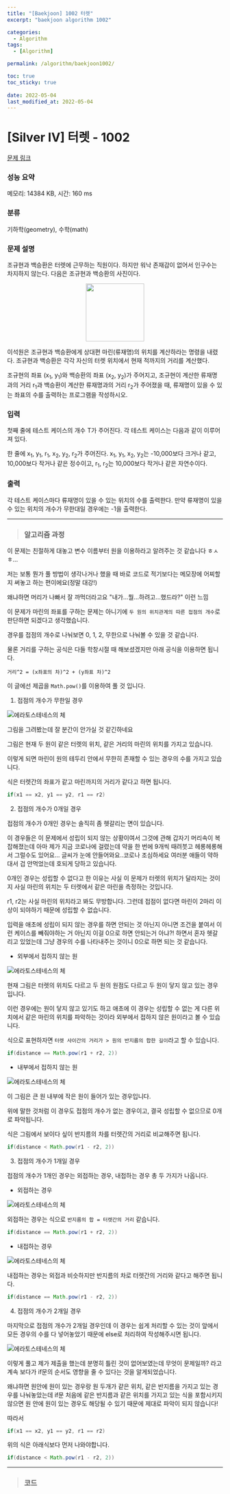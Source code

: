 ```yaml
---
title: "[Baekjoon] 1002 터렛"
excerpt: "baekjoon algorithm 1002"

categories:
  - Algorithm
tags:
  - [Algorithm]

permalink: /algorithm/baekjoon1002/

toc: true
toc_sticky: true
 
date: 2022-05-04
last_modified_at: 2022-05-04
---
```


# [Silver IV] 터렛 - 1002 

[문제 링크](https://www.acmicpc.net/problem/1002) 

### 성능 요약

메모리: 14384 KB, 시간: 160 ms

### 분류

기하학(geometry), 수학(math)

### 문제 설명

<p>조규현과 백승환은 터렛에 근무하는 직원이다. 하지만 워낙 존재감이 없어서 인구수는 차지하지 않는다. 다음은 조규현과 백승환의 사진이다.</p>

<p style="text-align: center;"><img alt="" src="https://www.acmicpc.net/upload/201003/dfcmhrjj_142c3w76qg8_b.jpg" style="height: 135px; width: 136px;"></p>

<p>이석원은 조규현과 백승환에게 상대편 마린(류재명)의 위치를 계산하라는 명령을 내렸다. 조규현과 백승환은 각각 자신의 터렛 위치에서 현재 적까지의 거리를 계산했다.</p>

<p>조규현의 좌표 (x<sub>1</sub>, y<sub>1</sub>)와 백승환의 좌표 (x<sub>2</sub>, y<sub>2</sub>)가 주어지고, 조규현이 계산한 류재명과의 거리 r<sub>1</sub>과 백승환이 계산한 류재명과의 거리 r<sub>2</sub>가 주어졌을 때, 류재명이 있을 수 있는 좌표의 수를 출력하는 프로그램을 작성하시오.</p>

### 입력 

 <p>첫째 줄에 테스트 케이스의 개수 T가 주어진다. 각 테스트 케이스는 다음과 같이 이루어져 있다.</p>

<p>한 줄에 x<sub>1</sub>, y<sub>1</sub>, r<sub>1</sub>, x<sub>2</sub>, y<sub>2</sub>, r<sub>2</sub>가 주어진다. x<sub>1</sub>, y<sub>1</sub>, x<sub>2</sub>, y<sub>2</sub>는 -10,000보다 크거나 같고, 10,000보다 작거나 같은 정수이고, r<sub>1</sub>, r<sub>2</sub>는 10,000보다 작거나 같은 자연수이다.</p>

### 출력 

 <p>각 테스트 케이스마다 류재명이 있을 수 있는 위치의 수를 출력한다. 만약 류재명이 있을 수 있는 위치의 개수가 무한대일 경우에는 -1을 출력한다.</p>





---
> ### 알고리즘 과정

이 문제는 친절하게 대놓고 변수 이름부터 원을 이용하라고 알려주는 것 같습니다 ㅎㅅㅎ...

저는 보통 뭔가 풀 방법이 생각나거나 했을 때 바로 코드로 적기보다는 메모장에 어찌할지 써놓고 하는 편이에요(정말 대강!)

왜냐하면 머리가 나빠서 잘 까먹더라고요 "내가...뭘...하려고...했드라?" 이런 느낌

이 문제가 마린의 좌표를 구하는 문제는 아니기에 `두 원의 위치관계의 따른 접점의 개수`로 판단하면 되겠다고 생각했습니다.

경우를 접점의 개수로 나눠보면 0, 1, 2, 무한으로 나눠볼 수 있을 것 같습니다.

물론 거리를 구하는 공식은 다들 학창시절 때 해보셨겠지만 아래 공식을 이용하면 됩니다.
```
거리^2 = (x좌표의 차)^2 + (y좌표 차)^2
```
이 글에선 제곱을 `Math.pow()`를 이용하여 풀 것 입니다.

1. 접점의 개수가 무한일 경우

![에라토스테네스의 체](https://jsw6701.github.io/assets/images/posts_img/circle5.JPG)

그림을 그려봤는데 잘 분간이 안가실 것 같긴하네요

그림은 현재 두 원이 같은 터렛의 위치, 같은 거리의 마린의 위치를 가지고 있습니다.

이렇게 되면 마린이 원의 테두리 안에서 무한히 존재할 수 있는 경우의 수를 가지고 있습니다.

식은 터렛간의 좌표가 같고 마린까지의 거리가 같다고 하면 됩니다.

```java
if(x1 == x2, y1 == y2, r1 == r2)
```

2. 접점의 개수가 0개일 경우

접점의 개수가 0개인 경우는 솔직히 좀 헷갈리는 면이 있습니다.

이 경우들은 이 문제에서 성립이 되지 않는 상황이여서 그것에 관해 갑자기 머리속이 복잡해졌는데 아마 제가 지금 코로나에 걸렸는데 약을 한 번에 9개씩 때려붓고 헤롱헤롱해서 그럴수도 있어요...
글씨가 눈에 안들어와요..코로나 조심하세요 여러분 애들이 약하대서 겁 안먹었는데 호되게 당하고 있습니다.

0개인 경우는 성립할 수 없다고 한 이유는 사실 이 문제가 터렛의 위치가 달라지는 것이지 사실 마린의 위치는 두 터렛에서 같은 마린을 측정하는 것입니다.

r1, r2는 사실 마린의 위치라고 봐도 무방합니다. 그런데 접점이 없다면 마린이 2마리 이상이 되야하기 때문에 성립할 수 없습니다.

입력을 애초에 성립이 되지 않는 경우를 하면 안되는 것 아닌지 아니면 조건을 붙여서 이런 케이스를 빼줘야하는 거 아닌지 이걸 0으로 하면 안되는거 아냐?! 하면서 혼자 헷갈리고 있었는데 그냥 경우의 수를 나타내주는 것이니 0으로 하면 되는 것 같습니다.

- 외부에서 접하지 않는 원

![에라토스테네스의 체](https://jsw6701.github.io/assets/images/posts_img/circle1.JPG)

현재 그림은 터렛의 위치도 다르고 두 원의 원점도 다르고 두 원이 닿지 않고 있는 경우입니다.

이런 경우에는 원이 닿지 않고 있기도 하고 애초에 이 경우는 성립할 수 없는 게 다른 위치에서 같은 마린의 위치를 파악하는 것이라 외부에서 접하지 않은 원이라고 볼 수 있습니다.

식으로 표현하자면 `터렛 사이간의 거리가 > 원의 반지름의 합한 길이`라고 할 수 있습니다. 
```java
if(distance == Math.pow(r1 + r2, 2))
```

- 내부에서 접하지 않는 원

![에라토스테네스의 체](https://jsw6701.github.io/assets/images/posts_img/circle7.JPG)

이 그림은 큰 원 내부에 작은 원이 들어가 있는 경우입니다.

위에 말한 것처럼 이 경우도 접점의 개수가 없는 경우이고, 결국 성립할 수 없으므로 0개로 파악됩니다.

식은 그림에서 보이다 싶이 반지름의 차를 터렛간의 거리로 비교해주면 됩니다.
```java
if(distance < Math.pow(r1 - r2, 2))
```

3. 접점의 개수가 1개일 경우

접점의 개수가 1개인 경우는 외접하는 경우, 내접하는 경우 총 두 가지가 나옵니다.

- 외접하는 경우

![에라토스테네스의 체](https://jsw6701.github.io/assets/images/posts_img/circle2.JPG)

외접하는 경우는 식으로 `반지름의 합 = 터렛간의 거리` 같습니다.
```java
if(distance == Math.pow(r1 + r2, 2))
```

- 내접하는 경우

![에라토스테네스의 체](https://jsw6701.github.io/assets/images/posts_img/circle6.JPG)

내접하는 경우는 외접과 비슷하지만 반지름의 차로 터렛간의 거리와 같다고 해주면 됩니다.

```java
if(distance == Math.pow(r1 - r2, 2))
```

4. 접점의 개수가 2개일 경우

마지막으로 접점의 개수가 2개일 경우인데 이 경우는 쉽게 처리할 수 있는 것이 앞에서 모든 경우의 수를 다 넣어놓았기 때문에 else로 처리하여 작성해주시면 됩니다.

![에라토스테네스의 체](https://jsw6701.github.io/assets/images/posts_img/circle3.JPG)

이렇게 풀고 제가 제출을 했는데 분명히 틀린 것이 없어보였는데 무엇이 문제일까? 라고 계속 보다가 if문의 순서도 영향을 줄 수 있다는 것을 알게되었습니다.

왜냐하면 원안에 원이 있는 경우랑 원 두개가 같은 위치, 같은 반지름을 가지고 있는 경우를 나눠놓았는데 if문 처음에 같은 반지름과 같은 위치를 가지고 있는 식을 포함시키지 않으면 원 안에 원이 있는 경우도 해당될 수 있기 때문에 제대로 파악이 되지 않습니다!

따라서
```java
if(x1 == x2, y1 == y2, r1 == r2)
```
위의 식은 아래식보다 먼저 나와야합니다.
```java
if(distance < Math.pow(r1 - r2, 2))
```

---
> ### 코드


<script src="https://gist.github.com/jsw6701/e9ef02497de70c019e80c06abcdffde5.js"></script>

